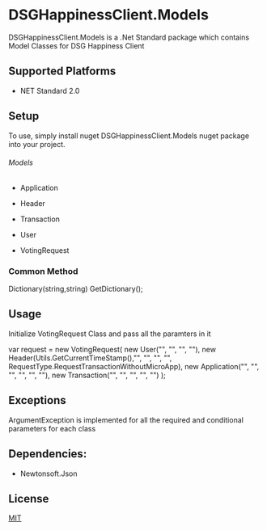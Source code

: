 ﻿# DSGHappinessClient.Models

DSGHappinessClient.Models is a .Net Standard package which contains Model Classes for DSG Happiness Client

## Supported Platforms

* NET Standard 2.0

## Setup

To use, simply install nuget DSGHappinessClient.Models nuget package into your project. 

###### Models

- Application

- Header

- Transaction

- User

- VotingRequest

### Common Method

Dictionary(string,string) GetDictionary();
 

## Usage

Initialize VotingRequest Class and pass all the paramters in it

var request = new VotingRequest(
                  new User("", "", "", ""),
                  new Header(Utils.GetCurrentTimeStamp(),"", "", "", "", RequestType.RequestTransactionWithoutMicroApp),
                  new Application("", "", "", "", "", ""),
                  new Transaction("", "", "", "", "")
                );

## Exceptions

ArgumentException is implemented for all the required and conditional parameters for each class

## Dependencies:

* Newtonsoft.Json 

## License
[MIT](https://licenses.nuget.org/MIT)
